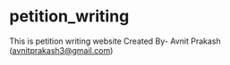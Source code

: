 # petition_writing

This is petition writing website
Created By- Avnit Prakash (avnitprakash3@gmail.com)
